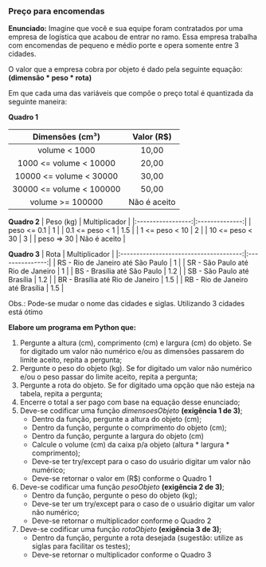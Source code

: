 ### Preço para encomendas

**Enunciado:** Imagine que você e sua equipe foram contratados por uma empresa de logística que acabou de entrar no ramo. Essa empresa trabalha com encomendas de pequeno e médio porte e opera somente entre 3 cidades. 

O valor que a empresa cobra por objeto é dado pela seguinte equação: **(dimensão * peso * rota)**

Em que cada uma das variáveis que compõe o preço total é quantizada da seguinte maneira:  

**Quadro 1**

|      Dimensões (cm³)      |   Valor (R$)   |
|:-------------------------:|:--------------:|
|       volume < 1000       |      10,00     |
|   1000 <= volume < 10000  |      20,00     |
|  10000 <= volume < 30000  |      30,00     |
|  30000 <= volume < 100000 |      50,00     |
|     volume >= 100000      |  Não é aceito  |

**Quadro 2**
|     Peso (kg)     |  Multiplicador | 
|:-----------------:|:--------------:|
|    peso <= 0.1    |        1       |
|  0.1 <= peso < 1  |       1.5      |
|   1 <= peso < 10  |        2       |
|  10 <= peso < 30  |        3       |
|     peso => 30    |  Não é aceito  |

**Quadro 3**
|                  Rota                  |  Multiplicador  | 
|:--------------------------------------:|:---------------:|
|  RS - Rio de Janeiro até São Paulo     |        1        |
|  SR - São Paulo até Rio de Janeiro     |        1        |
|  BS - Brasília até São Paulo           |       1.2       |
|  SB - São Paulo até Brasília           |       1.2       |
|  BR - Brasília até Rio de Janeiro      |       1.5       |
|  RB - Rio de Janeiro até Brasília      |       1.5       |

Obs.: Pode-se mudar o nome das cidades e siglas. Utilizando 3 cidades está ótimo  

**Elabore um programa em Python que:**  

1. Pergunte a altura (cm), comprimento (cm) e largura (cm) do objeto. Se for digitado um valor não numérico e/ou as dimensões passarem do limite aceito, repita a pergunta;
2. Pergunte o peso do objeto (kg). Se for digitado um valor não numérico e/ou o peso passar do limite aceito, repita a pergunta;
3. Pergunte a rota do objeto. Se for digitado uma opção que não esteja na tabela, repita a pergunta;
4. Encerre o total a ser pago com base na equação desse enunciado; 
5. Deve-se codificar uma função *dimensoesObjeto* **(exigência 1 de 3)**;
    * Dentro da função, pergunte a altura do objeto (cm); 
    * Dentro da função, pergunte o comprimento do objeto (cm); 
    * Dentro da função, pergunte a largura do objeto (cm) 
    * Calcule o volume (cm) da caixa p/a objeto (altura * largura * comprimento); 
    * Deve-se ter try/except para o caso do usuário digitar um valor não numérico; 
    * Deve-se retornar o valor em (R$) conforme o Quadro 1 
6. Deve-se codificar uma função *pesoObjeto* **(exigência 2 de 3)**;
    * Dentro da função, pergunte o peso do objeto (kg); 
    * Deve-se ter um try/except para o caso de o usuário digitar um valor não numérico; 
    * Deve-se retornar o multiplicador conforme o Quadro 2 
7. Deve-se codificar uma função *rotaObjeto* **(exigência 3 de 3)**; 
    * Dentro da função, pergunte a rota desejada (sugestão: utilize as siglas para facilitar os testes); 
    * Deve-se retornar o multiplicador conforme o Quadro 3 
